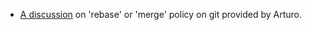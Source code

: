 * [A discussion](https://blogs.atlassian.com/2013/10/git-team-workflows-merge-or-rebase/) on 'rebase' or 'merge' policy on git provided by Arturo.